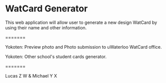 WatCard Generator
=======

This web application will allow user to generate a new design WatCard by using their name and other information.

=======

Yokoten: Preview photo and Photo submission to uWaterloo WatCard office.

Yokoten: Other school's student cards generator.

=======

Lucas Z W & Michael Y X
